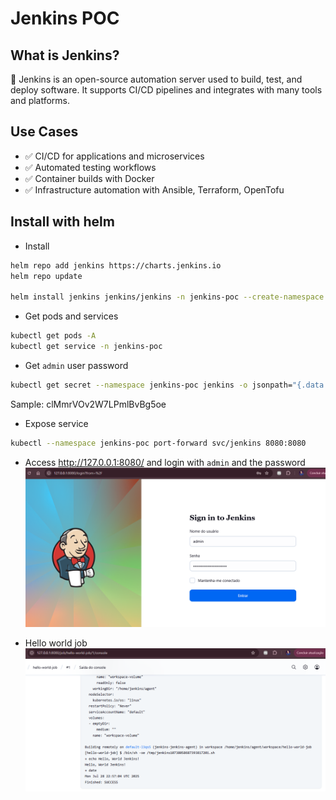 # Jenkins POC

## What is Jenkins?

🔧 Jenkins is an open-source automation server used to build, test, and deploy software. It supports CI/CD pipelines and integrates with many tools and platforms.

## Use Cases
- ✅ CI/CD for applications and microservices
- ✅ Automated testing workflows
- ✅ Container builds with Docker
- ✅ Infrastructure automation with Ansible, Terraform, OpenTofu

## Install with helm

* Install
```bash
helm repo add jenkins https://charts.jenkins.io
helm repo update

helm install jenkins jenkins/jenkins -n jenkins-poc --create-namespace
```

* Get pods and services
```bash
kubectl get pods -A
kubectl get service -n jenkins-poc
```

* Get `admin` user password
```bash
kubectl get secret --namespace jenkins-poc jenkins -o jsonpath="{.data.jenkins-admin-password}" | base64 --decode
```
Sample: clMmrVOv2W7LPmlBvBg5oe

* Expose service
```bash
kubectl --namespace jenkins-poc port-forward svc/jenkins 8080:8080
```

* Access http://127.0.0.1:8080/ and login with `admin` and the password
![Login](https://github.com/gabrielSpassos/docker-studies/blob/master/jenkins-poc/resources/jenkins-login.png)

* Hello world job
![basic-job](https://github.com/gabrielSpassos/docker-studies/blob/master/jenkins-poc/resources/basic-job.png)

